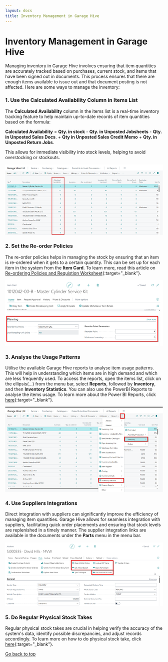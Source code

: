 ```yaml
---
layout: docs
title: Inventory Management in Garage Hive
---
```


<a name="top"></a>

# Inventory Management in Garage Hive
Managing inventory in Garage Hive involves ensuring that item quantities are accurately tracked based on purchases, current stock, and items that have been signed out in documents. This process ensures that there are enough items available to issue out and that document posting is not affected. Here are some ways to manage the inventory:

### 1. Use the Calculated Availability Column in Items List
The **Calculated Availability** column in the items list is a real-time inventory tracking feature to help maintain up-to-date records of item quantities based on the formula: 

  **Calculated Availability** = **Qty. in stock** - **Qty. in Unposted Jobsheets** - **Qty. in Unposted Sales Docs**. + **Qty in Unposted Sales Credit Memo** + **Qty. in Unposted Return Jobs**.
  
This allows for immediate visibility into stock levels, helping to avoid overstocking or stockouts.

   ![](media/garagehive-garagehive-inventory-management1.png)


### 2. Set the Re-order Policies
The re-order policies helps in managing the stock by ensuring that an item is re-ordered when it gets to a certain quantity. This can be set up for each item in the system from the **Item Card**. To learn more, read this article on [Re-ordering Policies and Requistion Worksheet](garagehive-requisition-worksheet-items-to-order.html){:target="_blank"}.

   ![](media/garagehive-garagehive-inventory-management2.png)


### 3. Analyse the Usage Patterns
Utilise the available Garage Hive reports to analyse item usage patterns. This will help in understanding which items are in high demand and which are less frequently used. To access the reports, open the items list, click on the ellipsis(...) from the menu bar, select **Reports**, followed by **Inventory**, and then **Inventory Statistics**. You can also use the PowerBI Reports to analyse the items usage. To learn more about the Power BI Reports, click [here](powerbi.html){:target="_blank"}.

   ![](media/garagehive-garagehive-inventory-management3.png)

### 4. Use Suppliers Integrations
Direct integration with suppliers can significantly improve the efficiency of managing item quantities. Garage Hive allows for seamless integration with suppliers, facilitating quick order placements and ensuring that stock levels are replenished in a timely manner. The supplier integration links are available in the documents under the **Parts** menu in the menu bar.

   ![](media/garagehive-garagehive-inventory-management4.png)

### 5. Do Regular Physical Stock Takes
Regular physical stock takes are crucial in helping verify the accuracy of the system's data, identify possible discrepancies, and adjust records accordingly. To learn more on how to do physical stock take, click [here](garagehive-doing-physical-stock-take.html){:target="_blank"}.


[Go back to top](#top)

